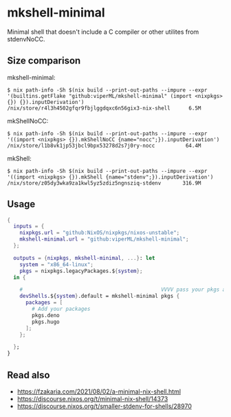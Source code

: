 # mkshell-minimal

Minimal shell that doesn't include a C compiler or other utilites from stdenvNoCC.


## Size comparison

mkshell-minimal:
```
$ nix path-info -Sh $(nix build --print-out-paths --impure --expr '(builtins.getFlake "github:viperML/mkshell-minimal" (import <nixpkgs> {}) {}).inputDerivation')
/nix/store/r4l3h4502gfqr9fbjlggdqxc6n56gix3-nix-shell      6.5M
```

mkShellNoCC:
```
$ nix path-info -Sh $(nix build --print-out-paths --impure --expr '((import <nixpkgs> {}).mkShellNoCC {name="nocc";}).inputDerivation')
/nix/store/l1b8vk1jp53jbcl9bpx53278d2s7j0ry-nocc          64.4M
```

mkShell:
```
$ nix path-info -Sh $(nix build --print-out-paths --impure --expr '((import <nixpkgs> {}).mkShell {name="stdenv";}).inputDerivation')
/nix/store/z05dy3wka9za1kwl5yz5zdiz5ngnsziq-stdenv       316.9M
```

## Usage

```nix
{
  inputs = {
    nixpkgs.url = "github:NixOS/nixpkgs/nixos-unstable";
    mkshell-minimal.url = "github:viperML/mkshell-minimal";
  };

  outputs = {nixpkgs, mkshell-minimal, ...}: let
    system = "x86_64-linux";
    pkgs = nixpkgs.legacyPackages.${system};
  in {

    #                                             VVVV pass your pkgs as argument
    devShells.${system}.default = mkshell-minimal pkgs {
      packages = [
        # Add your packages
        pkgs.deno
        pkgs.hugo
      ];
    };

  };
}
```

## Read also

- https://fzakaria.com/2021/08/02/a-minimal-nix-shell.html
- https://discourse.nixos.org/t/minimal-nix-shell/14373
- https://discourse.nixos.org/t/smaller-stdenv-for-shells/28970